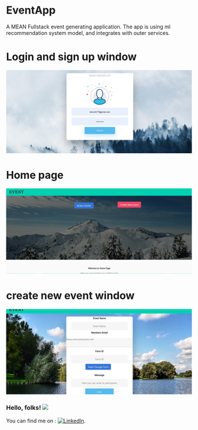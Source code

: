 # EventApp
A MEAN Fullstack event generating application.
The app is using ml recommendation system model, 
and integrates with outer services.



# Login and sign up window
![](1.jpg)

# Home page
![](2.jpg)

# create new event window
![](3.jpg)


### Hello, folks! <img src="https://raw.githubusercontent.com/MartinHeinz/MartinHeinz/master/wave.gif" width="30px">



<!-- Actual text -->

You can find me on : [![LinkedIn][2.2]][2].

<!-- Icons -->

[2.2]: https://raw.githubusercontent.com/MartinHeinz/MartinHeinz/master/linkedin-3-16.png (LinkedIn icon without padding)

<!-- Links to your social media accounts -->


[2]: https://www.linkedin.com/in/danielbariudin/
